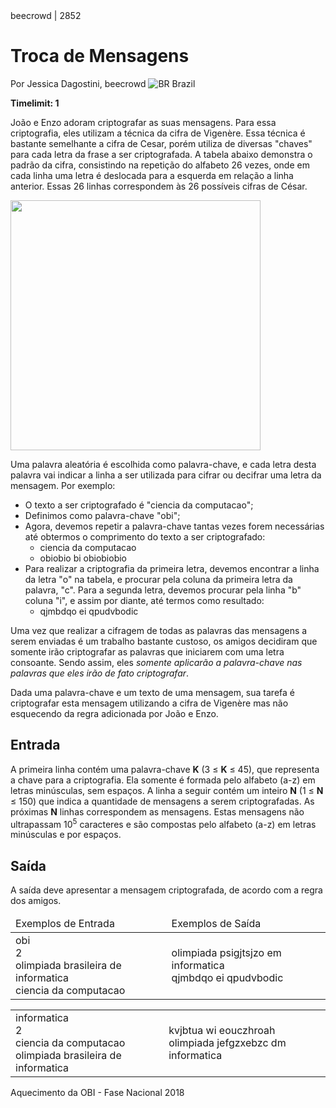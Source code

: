 <div class="header">
<span>beecrowd | 2852</span>
<h1>Troca de Mensagens</h1>
<div>
<p>Por Jessica Dagostini, beecrowd <img src="https://resources.beecrowd.com.br/gallery/images/flags/br.gif" alt="BR" /> Brazil</p>
</div>
<strong>Timelimit: 1</strong>
</div>
<div class="problem">
<div class="description">
<p>João e Enzo adoram criptografar as suas mensagens. Para essa criptografia, eles utilizam a técnica da cifra de Vigenère. Essa técnica é bastante semelhante a cifra de Cesar, porém utiliza de diversas "chaves" para cada letra da frase a ser criptografada. A tabela abaixo demonstra o padrão da cifra, consistindo na repetição do alfabeto 26 vezes, onde em cada linha uma letra é deslocada para a esquerda em relação a linha anterior. Essas 26 linhas correspondem às 26 possíveis cifras de César.</p>
<p class="center"><img src="https://resources.beecrowd.com.br/gallery/images/contests/UOJ_383_K.png" alt style="width: 400px" /></p>
<p>Uma palavra aleatória é escolhida como palavra-chave, e cada letra desta palavra vai indicar a linha a ser utilizada para cifrar ou decifrar uma letra da mensagem. Por exemplo:</p>
<ul>
<li>O texto a ser criptografado é "ciencia da computacao";</li>
<li>Definimos como palavra-chave "obi";</li>
<li>Agora, devemos repetir a palavra-chave tantas vezes forem necessárias até obtermos o comprimento do texto a ser criptografado:
<ul>
<li>ciencia da computacao</li>
<li>obiobio bi obiobiobio</li>
</ul>
</li>
<li>Para realizar a criptografia da primeira letra, devemos encontrar a linha da letra "o" na tabela, e procurar pela coluna da primeira letra da palavra, "c". Para a segunda letra, devemos procurar pela linha "b" coluna "i", e assim por diante, até termos como resultado:
<ul>
<li>qjmbdqo ei qpudvbodic</li>
</ul>
</li>
</ul>
<p>Uma vez que realizar a cifragem de todas as palavras das mensagens a serem enviadas é um trabalho bastante custoso, os amigos decidiram que somente irão criptografar as palavras que iniciarem com uma letra consoante. Sendo assim, eles <i>somente aplicarão a palavra-chave nas palavras que eles irão de fato criptografar</i>.</p>
<p>Dada uma palavra-chave e um texto de uma mensagem, sua tarefa é criptografar esta mensagem utilizando a cifra de Vigenère mas não esquecendo da regra adicionada por João e Enzo.</p>
</div>
<h2>Entrada</h2>
<div class="input">
<p>A primeira linha contém uma palavra-chave <strong>K</strong> (3 &le; <strong>K</strong> &le; 45), que representa a chave para a criptografia. Ela somente é formada pelo alfabeto (a-z) em letras minúsculas, sem espaços. A linha a seguir contém um inteiro <strong>N</strong>&nbsp;(1 &le; <strong>N</strong> &le; 150) que indica a quantidade de mensagens a serem criptografadas. As próximas&nbsp;<strong>N</strong>&nbsp;linhas correspondem as mensagens. Estas mensagens não ultrapassam 10<sup>5</sup>&nbsp;caracteres e são compostas pelo alfabeto (a-z) em letras minúsculas e por espaços.</p>
</div>
<h2>Saída</h2>
<div class="output">
<p>A saída deve apresentar a mensagem criptografada, de acordo com a regra dos amigos.</p>
</div>
<div class="both"></div>
<table>
<thead>
<tr>
<td>Exemplos de Entrada</td>
<td>Exemplos de Saída</td>
</tr>
</thead>
<tbody>
<tr>
<td class="division">
obi<br/>
2<br/>
olimpiada brasileira de informatica<br/>
ciencia da computacao<br/>
</td>
<td>
olimpiada psigjtsjzo em informatica<br>
qjmbdqo ei qpudvbodic<br/>
</td>
</tr>
</tbody>
</table>
<div class="both"></div>
<table>
<thead>
</thead>
<tbody>
<tr>
<td class="division">
informatica<br/>
2<br/>
ciencia da computacao<br/>
olimpiada brasileira de informatica<br/>
</td>
<td>
kvjbtua wi eouczhroah<br/>
olimpiada jefgzxebzc dm informatica<br/>
</td>
</tr>
</tbody>
</table>
<p class="footer">
Aquecimento da OBI - Fase Nacional 2018
</p>
</div>
